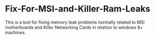 # Fix-For-MSI-and-Killer-Ram-Leaks
This is a tool for fixing memory leak problems normally related to MSI motherboards and Killer Networking Cards in relation to windows 8+ machines. 
